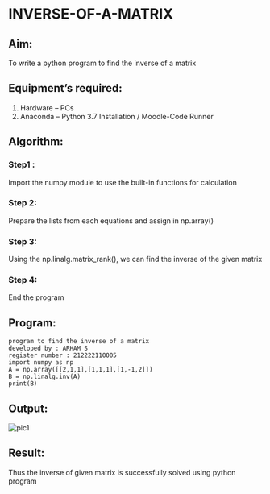 # INVERSE-OF-A-MATRIX
## Aim:
To write a python program to find the inverse of a matrix
## Equipment’s required:
1. 	Hardware – PCs
2. 	Anaconda – Python 3.7 Installation / Moodle-Code Runner
## Algorithm:
### Step1 : 
Import the numpy module to use the built-in functions for calculation
### Step 2: 
Prepare the lists from each equations and assign in np.array()
### Step 3: 
Using the np.linalg.matrix_rank(), we can find the inverse of the given matrix
### Step 4: 
End the program
## Program:
```
program to find the inverse of a matrix
developed by : ARHAM S
register number : 212222110005
import numpy as np
A = np.array([[2,1,1],[1,1,1],[1,-1,2]])
B = np.linalg.inv(A)
print(B)

```


## Output:
![pic1](https://github.com/arhamshajahan/INVERSE-OF-A-MATRIX/assets/127313881/f2a2ee72-2691-4efa-a1cd-27a664d93800)

## Result:
Thus the inverse of given matrix is successfully solved using python program

